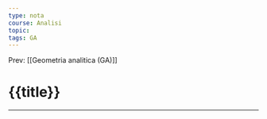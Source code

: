 ```yaml
---
type: nota
course: Analisi
topic: 
tags: GA
---
```


Prev: [[Geometria analitica (GA)]]

# {{title}}
---

